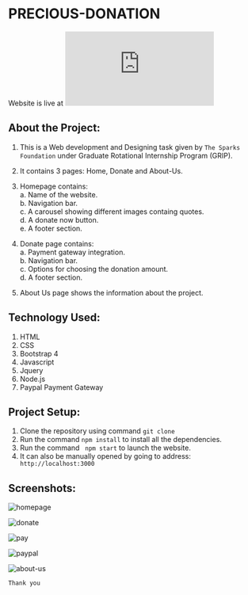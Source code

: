 # PRECIOUS-DONATION

Website is live at ![link](https://jay1310.github.io/Donation/index.html) 


## About the Project:
1. This is a Web development and Designing task given by ```The Sparks Foundation``` under Graduate Rotational Internship Program (GRIP). 
2. It contains 3 pages: Home, Donate and About-Us.</br>
3. Homepage contains: </br>
   a. Name of the website. </br>
   b. Navigation bar.</br>
   c. A carousel showing different images containg quotes.</br>
   d. A donate now button.</br>
   e. A footer section.</br>
   
4. Donate page contains: </br>
   a. Payment gateway integration.</br>
   b. Navigation bar.</br>
   c. Options for choosing the donation amount.</br>
   d. A footer section.</br>
   
5. About Us page shows the information about the project.
 

## Technology Used:</br>
1. HTML</br>
2. CSS</br>
3. Bootstrap 4 </br>
4. Javascript </br>
5. Jquery </br>
6. Node.js </br>
7. Paypal Payment Gateway </br>

## Project Setup:
1. Clone the repository using command ```git clone```
2. Run the command ```npm install``` to install all the dependencies.
3. Run the command ``` npm start``` to launch the website.
4. It can also be manually opened by going to address:
``` http://localhost:3000```

## Screenshots:

![homepage](https://user-images.githubusercontent.com/64154442/107982187-97d03580-6fe9-11eb-882f-54fdfaeb7004.png)

![donate](https://user-images.githubusercontent.com/64154442/107982244-adddf600-6fe9-11eb-89ca-557c0486cbb5.png)

![pay](https://user-images.githubusercontent.com/64154442/107982368-ed0c4700-6fe9-11eb-8b91-c7d7434e40d5.png)

![paypal](https://user-images.githubusercontent.com/64154442/107982471-1c22b880-6fea-11eb-97ba-e6ca6111a8f6.png)

![about-us](https://user-images.githubusercontent.com/64154442/107982289-c221f300-6fe9-11eb-8d6f-99477d3e1168.png)

``` Thank you ```

